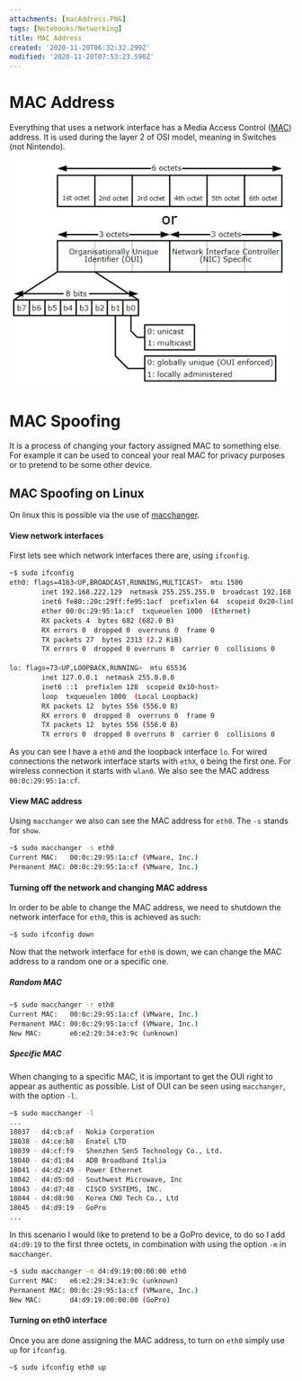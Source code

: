 ```yaml
---
attachments: [macAddress.PNG]
tags: [Notebooks/Networking]
title: MAC Address
created: '2020-11-20T06:32:32.299Z'
modified: '2020-11-20T07:53:23.590Z'
---
```


# MAC Address
Everything that uses a network interface has a Media Access Control ([MAC](https://www.youtube.com/watch?v=UrG7RTWIJak)) address. It is used during the layer 2 of OSI model, meaning in Switches (not Nintendo).

<img src="../attachments/macAddress.PNG" alt="Private Addresses" width="600"/>



# MAC Spoofing
It is a process of changing your factory assigned MAC to something else. For example it can be used to conceal your real MAC for privacy purposes or to pretend to be some other device.


## MAC Spoofing on Linux

On linux this is possible via the use of [macchanger](https://github.com/acrogenesis/macchanger). 

#### View network interfaces
First lets see which network interfaces there are, using `ifconfig`.
```bash
~$ sudo ifconfig
eth0: flags=4163<UP,BROADCAST,RUNNING,MULTICAST>  mtu 1500
        inet 192.168.222.129  netmask 255.255.255.0  broadcast 192.168.222.255
        inet6 fe80::20c:29ff:fe95:1acf  prefixlen 64  scopeid 0x20<link>
        ether 00:0c:29:95:1a:cf  txqueuelen 1000  (Ethernet)
        RX packets 4  bytes 682 (682.0 B)
        RX errors 0  dropped 0  overruns 0  frame 0
        TX packets 27  bytes 2313 (2.2 KiB)
        TX errors 0  dropped 0 overruns 0  carrier 0  collisions 0

lo: flags=73<UP,LOOPBACK,RUNNING>  mtu 65536
        inet 127.0.0.1  netmask 255.0.0.0
        inet6 ::1  prefixlen 128  scopeid 0x10<host>
        loop  txqueuelen 1000  (Local Loopback)
        RX packets 12  bytes 556 (556.0 B)
        RX errors 0  dropped 0  overruns 0  frame 0
        TX packets 12  bytes 556 (556.0 B)
        TX errors 0  dropped 0 overruns 0  carrier 0  collisions 0
```
As you can see I have a `eth0` and the loopback interface `lo`. For wired connections the network interface starts with `ethX`, `0` being the first one. For wireless connection it starts with `wlan0`. We also see the MAC address `00:0c:29:95:1a:cf`.

#### View MAC address
Using `macchanger` we also can see the MAC address for `eth0`. The `-s` stands for `show`.
```bash
~$ sudo macchanger -s eth0
Current MAC:   00:0c:29:95:1a:cf (VMware, Inc.)
Permanent MAC: 00:0c:29:95:1a:cf (VMware, Inc.)
```

#### Turning off the network and changing MAC address
In order to be able to change the MAC address, we need to shutdown the network interface for `eth0`, this is achieved as such:

```bash
~$ sudo ifconfig down
```

Now that the network interface for `eth0` is down, we can change the MAC address to a random one or a specific one.

##### Random MAC
```bash
~$ sudo macchanger -r eth0
Current MAC:   00:0c:29:95:1a:cf (VMware, Inc.)
Permanent MAC: 00:0c:29:95:1a:cf (VMware, Inc.)
New MAC:       e6:e2:29:34:e3:9c (unknown)
```

##### Specific MAC
When changing to a specific MAC, it is important to get the OUI right to appear as authentic as possible. List of OUI can be seen using `macchanger`, with the option `-l`.

```bash
~$ sudo macchanger -l
...
18037 - d4:cb:af - Nokia Corporation
18038 - d4:ce:b8 - Enatel LTD
18039 - d4:cf:f9 - Shenzhen Sen5 Technology Co., Ltd.
18040 - d4:d1:84 - ADB Broadband Italia
18041 - d4:d2:49 - Power Ethernet
18042 - d4:d5:0d - Southwest Microwave, Inc
18043 - d4:d7:48 - CISCO SYSTEMS, INC.
18044 - d4:d8:98 - Korea CNO Tech Co., Ltd
18045 - d4:d9:19 - GoPro
...
```
In this scenario I would like to pretend to be a GoPro device, to do so I add `d4:d9:19` to the first three octets, in combination with using the option `-m` in `macchanger`.

```bash
~$ sudo macchanger -m d4:d9:19:00:00:00 eth0
Current MAC:   e6:e2:29:34:e3:9c (unknown)
Permanent MAC: 00:0c:29:95:1a:cf (VMware, Inc.)
New MAC:       d4:d9:19:00:00:00 (GoPro)
```


#### Turning on eth0 interface
Once you are done assigning the MAC address, to turn on `eth0` simply use `up` for `ifconfig`.

```bash
~$ sudo ifconfig eth0 up
```










